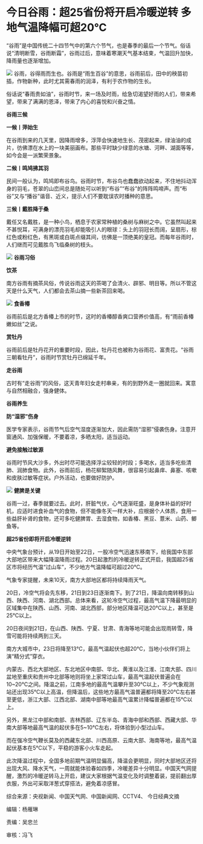 # 今日谷雨：超25省份将开启冷暖逆转 多地气温降幅可超20℃

“谷雨”是中国传统二十四节气中的第六个节气，也是春季的最后一个节气。俗话说“清明断雪，谷雨断霜”，谷雨过后，意味着寒潮天气基本结束，气温回升加快，降雨量也逐渐增加。

![](https://inews.gtimg.com/om_bt/OG6ugB8AG1wTmi_u4tA_HS4wYytWmOjhpChV3LB8-Qi40AA/1000)
谷雨，谷得雨而生也。谷雨是“雨生百谷”的意思，谷雨前后，田中的秧苗初插，作物新种，此时尤其需春雨的润泽，有利于农作物的生长。

俗话说“春雨贵如油”，谷雨时节，来一场及时雨，给急切渴望好雨的人们，带来希望，带来了满满的恩泽，带来了内心的喜悦和兴奋之情。

**谷雨三候**

**一候丨萍始生**

在谷雨到来的几天里，因降雨增多，浮萍会快速地生长、茂密起来，绿油油的成片，彷佛漂在水上的一块美丽画布。那些平时缺少绿意的水塘、河畔、湖面等等，如今会是一派繁荣景象。

**二候丨鸣鸠拂其羽**

民间一般认为，鸣鸠即布谷鸟。谷雨时节，布谷鸟也蠢蠢欲动起来，不住地抖动浑身的羽毛，苍翠的山峦间总是随处可以听到“布谷”“布谷”的阵阵鸣啼声。而“布谷”又与“播谷”谐音、近义，提示人们不要耽误农时播种的意思。

**三候丨戴胜降于桑**

戴任又名戴胜，是一种小鸟，栖息于农家常种植的桑树与麻树之中。它虽然叫起来不甚悦耳，可满身的漂亮羽毛却能吸引人的眼球：头上的羽冠长而阔，呈扇形，棕红色或粉红色，有黑斑或白斑点缀其间，彷佛是一顶绝美的皇冠。而每年谷雨时，人们继而可见戴胜鸟飞临桑树的枝头。

![](https://inews.gtimg.com/om_bt/OYrSsvzyR5LO-q4xhaKkjZAn9zrvNXxGeHo9RptC1MHTgAA/1000)
**谷雨习俗**

**饮茶**

南方谷雨有摘茶风俗，传说谷雨这天的茶喝了会清火、辟邪、明目等。所以不管这天是什么天气，人们都会去茶山摘一些新茶回来喝。

![](https://inews.gtimg.com/om_bt/OzUjOzQdGVl2gWLzppr_czBuTP8q3UPwmrA3k1D46kCHYAA/1000)
**食香椿**

谷雨前后是北方香椿上市的时节，这时的香椿醇香爽口营养价值高，有“雨前香椿嫩如丝”之说。

**赏牡丹**

谷雨前后是牡丹花开的重要时段，因此，牡丹花也被称为谷雨花、富贵花。“谷雨三朝看牡丹”，谷雨时节赏牡丹已绵延千年。

**走谷雨**

古时有“走谷雨”的风俗，这天青年妇女走村串亲，有的到野外走一圈就回来。寓意与自然相融合，强身健体。

**谷雨养生**

**防“湿邪”伤身**

医学专家表示，谷雨节气后空气湿度逐渐加大，因此需防“湿邪”侵袭伤身。注意开窗通风、加强保暖，不要着凉，多晒太阳，适当运动。

**避免接触过敏源**

谷雨时节风大沙多，外出时尽可能选择浮尘较轻的时段；多喝水，适当多吃些清肺、润肺食物。此外，谷雨前后，杨花柳絮随风舞，很容易引起鼻痒、鼻塞、咳嗽和皮肤过敏等症状。户外活动，也要做好防护。

![](https://inews.gtimg.com/om_bt/OLr2MJF9vY1y2hg7a02gBs4IS_vQI0uzeIiutKIrv_WAAAA/1000)
**健脾是关键**

谷雨一过，春季就要过去。此时，肝脏气伏，心气逐渐旺盛，是身体补益的好时机，应适时进食补血气的食物，但不能像冬天一样大补，应根据个人体质，食用一些益肝补肾的食物，还可多吃健脾胃、去湿食物，如香椿、黑豆、薏米、山药、鲫鱼等。

**超25省份即将开启冷暖逆转**

中央气象台预计，从19日开始至22日，一股冷空气迅速东移南下，给我国中东部大部地区带来大幅降温降雨过程。20日起激烈的冷暖逆转正式开启，我国超25省区市将经历气温“过山车”，不少地方气温降幅可超过20℃。

气象专家提醒，未来10天，南方大部地区都将持续降雨天气。

20日，冷空气将会先东移，21日到23日逐渐南下。到了21日，降温向南转移到山西、陕西、河南、湖北西部。总体来看，这轮冷空气过程，最高气温下降最明显的区域集中在陕西、山西、河南、湖北西部，部分地区降温可达20℃以上，甚至是25℃以上。

20日夜间到21日，在山西、陕西、宁夏、甘肃、青海等地可能会出现雨转雪，降雪可能将持续两到三天。

南方大城市中，23日将降至13℃，最高气温起伏也超20℃，当地小伙伴们将上演“精分式”穿衣。

内蒙古、西北大部地区、东北地区中南部、华北、黄淮以及江淮、江南大部、四川盆地至重庆和贵州中北部等地则将坐上家常过山车，最高气温起伏普遍会在10~20℃之间。降温之前，江南多地的最高气温攀升至30℃以上，不少气象观测站还出现35℃以上高温，但降温后，这些地方最高气温普遍都将降至20℃左右甚至更低，浙江大部、江西北部、湖南中部等地最高气温累计降幅普遍都在15℃以上。

另外，黑龙江中部和南部、吉林西部、辽东半岛、青海中部和西部、西藏大部、华南大部等地最高气温的起伏多在5~10℃左右，将体验到小型过山车。

而在强冷空气鞭长莫及的西藏东北部、川西高原、云南大部、海南等地，最高气温起伏基本在5℃以下，平稳的游客小火车走起。

此次降温过程中，全国多地前期气温明显偏高，降温会更明显，同时大部地区还将出现大风、降水天气，一周就能体验春如四季，冷暖差异十分明显。中国天气网提醒，激烈的冷暖逆转马上开启，建议大家根据气温变化及时调整着装，提前翻出厚衣服，外出可采取洋葱式穿搭法，避免着凉感冒。

综合来源：央视新闻、中国天气网、中国新闻网、CCTV4、 今日经典文摘

编辑：杨雁琳

责编：吴忠兰

审核：冯飞

